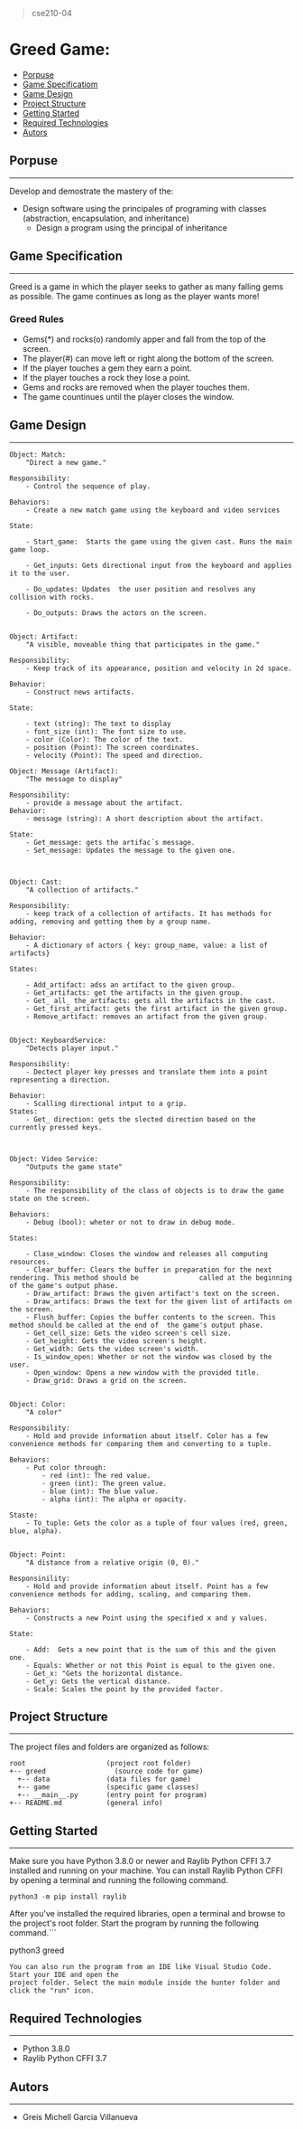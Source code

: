 > cse210-04
# Greed Game: 
 - [Porpuse](http://github.com/greismichell/cse210-04/blob/main/README.md#Porpuse)
 - [Game Specificatiom](https://github.com/greismichell/cse210-04/blob/main/README.md#Game-Specification)
 - [Game Design](https://github.com/greismichell/cse210-04/blob/main/README.md#Game-Design)
 - [Project Structure](https://github.com/greismichell/cse210-04/blob/main/README.md#Project-Structure)
 - [Getting Started](https://github.com/greismichell/cse210-04/blob/main/README.md#Getting-Started)
 - [Required Technologies](https://github.com/greismichell/cse210-04/blob/main/README.md#Required-Technologies)
 - [Autors](https://github.com/greismichell/cse210-04/blob/main/README.md#Autors)

## Porpuse
---
Develop and demostrate the mastery of the:
- Design software using the principales of programing with classes (abstraction, encapsulation, and inheritance)
  - Design a program using the principal of inheritance

## Game Specification
---
Greed is a game in which the player seeks to gather as many falling gems as possible. The game continues as long as the player wants more!
 ### Greed Rules
   * Gems(*) and rocks(o) randomly apper and fall from the top of the screen.
   * The player(#) can move left or right along the bottom of the screen.
   * If the player touches a gem they earn a point.
   * If the player touches a rock they lose a point.
   * Gems and rocks are removed when the player touches them.
   * The game countinues until the player closes the window.

## Game Design
---
```
Object: Match:
    "Direct a new game."
 
Responsibility:
    - Control the sequence of play.

Behaviors:
    - Create a new match game using the keyboard and video services

State: 

    - Start_game:  Starts the game using the given cast. Runs the main game loop.

    - Get_inputs: Gets directional input from the keyboard and applies it to the user.

    - Do_updates: Updates  the user position and resolves any collision with rocks.

    - Do_outputs: Draws the actors on the screen.


Object: Artifact:
    "A visible, moveable thing that participates in the game."

Responsibility:  
    - Keep track of its appearance, position and velocity in 2d space.

Behavior: 
    - Construct news artifacts.

State: 

    - text (string): The text to display
    - font_size (int): The font size to use.
    - color (Color): The color of the text.
    - position (Point): The screen coordinates.
    - velocity (Point): The speed and direction.

Object: Message (Artifact):
    "The message to display"

Responsibility:
    - provide a message about the artifact.
Behavior: 
    - message (string): A short description about the artifact.

State:
    - Get_message: gets the artifac´s message.
    - Set_message: Updates the message to the given one.



Object: Cast:
    "A collection of artifacts."

Responsibility:
    - keep track of a collection of artifacts. It has methods for adding, removing and getting them by a group name.

Behavior:  
    - A dictionary of actors { key: group_name, value: a list of  artifacts}

States:

    - Add_artifact: adss an artifact to the given group.
    - Get_artifacts: get the artifacts in the given group.
    - Get_ all_ the_artifacts: gets all the artifacts in the cast.
    - Get_first_artifact: gets the first artifact in the given group.
    - Remove_artifact: removes an artifact from the given group.


Object: KeyboardService:
    "Detects player input."
   
Responsibility:
    - Dectect player key presses and translate them into a point representing a direction.

Behavior:
    - Scalling directional intput to a grip.
States:
    - Get_ direction: gets the slected direction based on the currently pressed keys.
                  


Object: Video Service:
    "Outputs the game state"

Responsibility: 
    - The responsibility of the class of objects is to draw the game state on the screen.

Behaviors:
    - Debug (bool): wheter or not to draw in debug mode.

States:

    - Clase_window: Closes the window and releases all computing resources.
    - Clear_buffer: Clears the buffer in preparation for the next rendering. This method should be               called at the beginning of the game's output phase.
    - Draw_artifact: Draws the given artifact's text on the screen.
    - Draw_artifacs: Draws the text for the given list of artifacts on the screen.
    - Flush_buffer: Copies the buffer contents to the screen. This method should be called at the end of  the game's output phase.
    - Get_cell_size: Gets the video screen's cell size.
    - Get_height: Gets the video screen's height.
    - Get_width: Gets the video screen's width.
    - Is_window_open: Whether or not the window was closed by the user.
    - Open_window: Opens a new window with the provided title.
    - Draw_grid: Draws a grid on the screen.


Object: Color:
    "A color"

Responsibility:
    - Hold and provide information about itself. Color has a few convenience methods for comparing them and converting to a tuple.

Behaviors:
    - Put color through:
        - red (int): The red value.
        - green (int): The green value.
        - blue (int): The blue value.
        - alpha (int): The alpha or opacity.

Staste:
    - To_tuple: Gets the color as a tuple of four values (red, green, blue, alpha).


Object: Point:
    "A distance from a relative origin (0, 0)."

Responsinility:
    - Hold and provide information about itself. Point has a few convenience methods for adding, scaling, and comparing them.

Behaviors:
    - Constructs a new Point using the specified x and y values.

State:

    - Add:  Gets a new point that is the sum of this and the given one.
    - Equals: Whether or not this Point is equal to the given one.
    - Get_x: "Gets the horizontal distance.
    - Get_y: Gets the vertical distance.
    - Scale: Scales the point by the provided factor.
```

## Project Structure
---
The project files and folders are organized as follows:
```
root                    (project root folder)
+-- greed                 (source code for game)
  +-- data              (data files for game)
  +-- game              (specific game classes)
  +-- __main__.py       (entry point for program)
+-- README.md           (general info)
```

## Getting Started
---
Make sure you have Python 3.8.0 or newer and Raylib Python CFFI 3.7 installed and running on your machine. You can install Raylib Python CFFI by opening a terminal and running the following command.
```
python3 -m pip install raylib
```
After you've installed the required libraries, open a terminal and browse to the project's root folder. Start the program by running the following command.```

python3 greed 
```
You can also run the program from an IDE like Visual Studio Code. Start your IDE and open the 
project folder. Select the main module inside the hunter folder and click the "run" icon.
```

## Required Technologies
---
* Python 3.8.0
* Raylib Python CFFI 3.7

## Autors
---
- Greis Michell Garcia Villanueva
